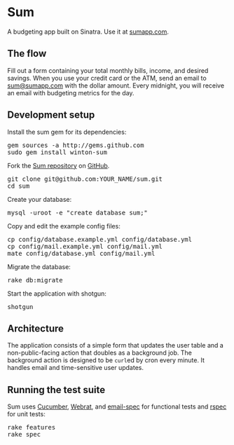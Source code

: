 Sum
===

A budgeting app built on Sinatra. Use it at [sumapp.com](http://sumapp.com).

The flow
--------

Fill out a form containing your total monthly bills, income, and desired savings. When you use your credit card or the ATM, send an email to [sum@sumapp.com](mailto:sum@sumapp.com) with the dollar amount. Every midnight, you will receive an email with budgeting metrics for the day. 

Development setup
-----------------

Install the sum gem for its dependencies:

<pre>
gem sources -a http://gems.github.com
sudo gem install winton-sum
</pre>

Fork the [Sum repository](http://github.com/winton/sum) on [GitHub](http://github.com).

<pre>
git clone git@github.com:YOUR_NAME/sum.git
cd sum
</pre>

Create your database:

<pre>
mysql -uroot -e "create database sum;"
</pre>

Copy and edit the example config files:

<pre>
cp config/database.example.yml config/database.yml
cp config/mail.example.yml config/mail.yml
mate config/database.yml config/mail.yml
</pre>

Migrate the database:

<pre>
rake db:migrate
</pre>

Start the application with shotgun:

<pre>
shotgun
</pre>

Architecture
------------

The application consists of a simple form that updates the user table and a non-public-facing action that doubles as a background job. The background action is designed to be <code>curl</code>ed by cron every minute. It handles email and time-sensitive user updates.

Running the test suite
----------------------

Sum uses [Cucumber](http://github.com/aslakhellesoy/cucumber), [Webrat](http://github.com/brynary/webrat), and [email-spec](http://github.com/bmabey/email-spec) for functional tests and [rspec](http://github.com/dchelimsky/rspec) for unit tests:

<pre>
rake features
rake spec
</pre>